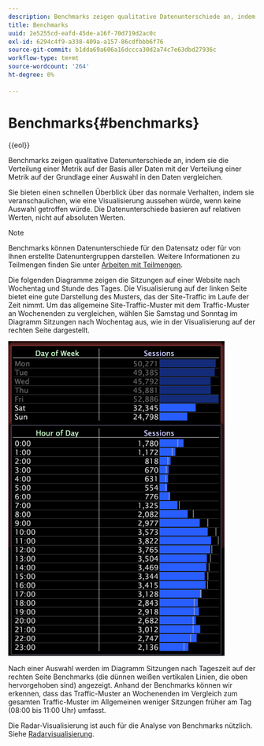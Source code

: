 ```yaml
---
description: Benchmarks zeigen qualitative Datenunterschiede an, indem sie die Verteilung einer Metrik auf der Basis aller Daten mit der Verteilung einer Metrik auf der Grundlage einer Auswahl in den Daten vergleichen.
title: Benchmarks
uuid: 2e5255cd-eafd-45de-a16f-70d719d2ac0c
exl-id: 6294c4f9-a338-409a-a157-86cdfbbb6f76
source-git-commit: b1dda69a606a16dccca30d2a74c7e63dbd27936c
workflow-type: tm+mt
source-wordcount: '264'
ht-degree: 0%

---
```


# Benchmarks{#benchmarks}

{{eol}}

Benchmarks zeigen qualitative Datenunterschiede an, indem sie die Verteilung einer Metrik auf der Basis aller Daten mit der Verteilung einer Metrik auf der Grundlage einer Auswahl in den Daten vergleichen.

Sie bieten einen schnellen Überblick über das normale Verhalten, indem sie veranschaulichen, wie eine Visualisierung aussehen würde, wenn keine Auswahl getroffen würde. Die Datenunterschiede basieren auf relativen Werten, nicht auf absoluten Werten.

>[!NOTE]
>
>Benchmarks können Datenunterschiede für den Datensatz oder für von Ihnen erstellte Datenuntergruppen darstellen. Weitere Informationen zu Teilmengen finden Sie unter [Arbeiten mit Teilmengen](../../../home/c-get-started/c-vis/c-wk-subsets/c-wk-subsets.md#concept-43809322b6374d5cb2536630a13e943b).

Die folgenden Diagramme zeigen die Sitzungen auf einer Website nach Wochentag und Stunde des Tages. Die Visualisierung auf der linken Seite bietet eine gute Darstellung des Musters, das der Site-Traffic im Laufe der Zeit nimmt. Um das allgemeine Site-Traffic-Muster mit dem Traffic-Muster an Wochenenden zu vergleichen, wählen Sie Samstag und Sonntag im Diagramm Sitzungen nach Wochentag aus, wie in der Visualisierung auf der rechten Seite dargestellt.

![](assets/wsp_Custom_Benchmarks-Selection.png)

Nach einer Auswahl werden im Diagramm Sitzungen nach Tageszeit auf der rechten Seite Benchmarks (die dünnen weißen vertikalen Linien, die oben hervorgehoben sind) angezeigt. Anhand der Benchmarks können wir erkennen, dass das Traffic-Muster an Wochenenden im Vergleich zum gesamten Traffic-Muster im Allgemeinen weniger Sitzungen früher am Tag (08:00 bis 11:00 Uhr) umfasst.

Die Radar-Visualisierung ist auch für die Analyse von Benchmarks nützlich. Siehe [Radarvisualisierung](../../../home/c-get-started/c-analysis-vis/t-radar-vis.md#task-aeb2531e11ca48b597d5b0d704964dc8).
